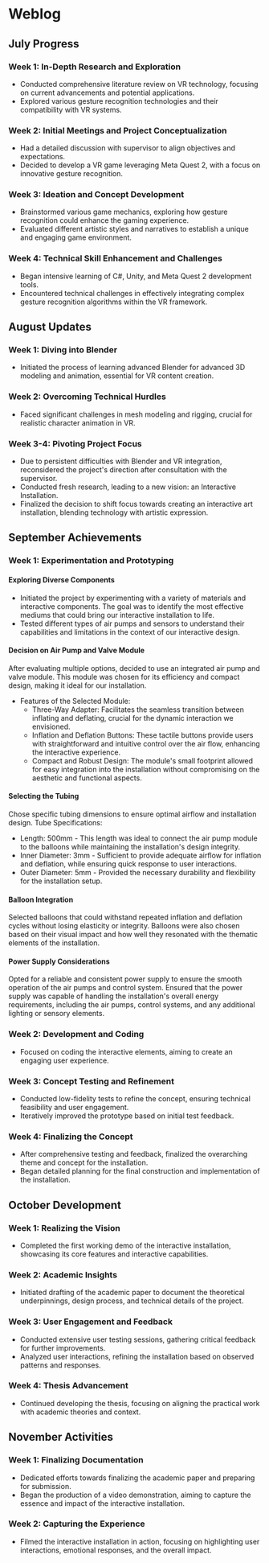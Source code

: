 # Weblog
## July Progress
### Week 1: In-Depth Research and Exploration
- Conducted comprehensive literature review on VR technology, focusing on current advancements and potential applications.
- Explored various gesture recognition technologies and their compatibility with VR systems.

### Week 2: Initial Meetings and Project Conceptualization
- Had a detailed discussion with supervisor to align objectives and expectations.
- Decided to develop a VR game leveraging Meta Quest 2, with a focus on innovative gesture recognition.

### Week 3: Ideation and Concept Development
- Brainstormed various game mechanics, exploring how gesture recognition could enhance the gaming experience.
- Evaluated different artistic styles and narratives to establish a unique and engaging game environment.

### Week 4: Technical Skill Enhancement and Challenges
- Began intensive learning of C#, Unity, and Meta Quest 2 development tools.
- Encountered technical challenges in effectively integrating complex gesture recognition algorithms within the VR framework.

## August Updates
### Week 1: Diving into Blender
- Initiated the process of learning advanced Blender for advanced 3D modeling and animation, essential for VR content creation.

### Week 2: Overcoming Technical Hurdles
- Faced significant challenges in mesh modeling and rigging, crucial for realistic character animation in VR.
  
### Week 3-4: Pivoting Project Focus
- Due to persistent difficulties with Blender and VR integration, reconsidered the project's direction after consultation with the supervisor.
- Conducted fresh research, leading to a new vision: an Interactive Installation.
- Finalized the decision to shift focus towards creating an interactive art installation, blending technology with artistic expression.


## September Achievements
### Week 1: Experimentation and Prototyping
#### Exploring Diverse Components
- Initiated the project by experimenting with a variety of materials and interactive components. The goal was to identify the most effective mediums that could bring our interactive installation to life.
- Tested different types of air pumps and sensors to understand their capabilities and limitations in the context of our interactive design.
#### Decision on Air Pump and Valve Module
After evaluating multiple options, decided to use an integrated air pump and valve module. This module was chosen for its efficiency and compact design, making it ideal for our installation.
- Features of the Selected Module:
  - Three-Way Adapter: Facilitates the seamless transition between inflating and deflating, crucial for the dynamic interaction we envisioned.
  - Inflation and Deflation Buttons: These tactile buttons provide users with straightforward and intuitive control over the air flow, enhancing the interactive experience.
  - Compact and Robust Design: The module's small footprint allowed for easy integration into the installation without compromising on the aesthetic and functional aspects.
#### Selecting the Tubing
Chose specific tubing dimensions to ensure optimal airflow and installation design.
Tube Specifications:
- Length: 500mm - This length was ideal to connect the air pump module to the balloons while maintaining the installation's design integrity.
- Inner Diameter: 3mm - Sufficient to provide adequate airflow for inflation and deflation, while ensuring quick response to user interactions.
- Outer Diameter: 5mm - Provided the necessary durability and flexibility for the installation setup.
#### Balloon Integration
Selected balloons that could withstand repeated inflation and deflation cycles without losing elasticity or integrity.
Balloons were also chosen based on their visual impact and how well they resonated with the thematic elements of the installation.
#### Power Supply Considerations
Opted for a reliable and consistent power supply to ensure the smooth operation of the air pumps and control system.
Ensured that the power supply was capable of handling the installation's overall energy requirements, including the air pumps, control systems, and any additional lighting or sensory elements.


### Week 2: Development and Coding
- Focused on coding the interactive elements, aiming to create an engaging user experience.

### Week 3: Concept Testing and Refinement
- Conducted low-fidelity tests to refine the concept, ensuring technical feasibility and user engagement.
- Iteratively improved the prototype based on initial test feedback.

  
### Week 4: Finalizing the Concept
- After comprehensive testing and feedback, finalized the overarching theme and concept for the installation.
- Began detailed planning for the final construction and implementation of the installation.


## October Development
### Week 1: Realizing the Vision
- Completed the first working demo of the interactive installation, showcasing its core features and interactive capabilities.

### Week 2: Academic Insights
- Initiated drafting of the academic paper to document the theoretical underpinnings, design process, and technical details of the project.

### Week 3: User Engagement and Feedback
- Conducted extensive user testing sessions, gathering critical feedback for further improvements.
- Analyzed user interactions, refining the installation based on observed patterns and responses.

### Week 4: Thesis Advancement
- Continued developing the thesis, focusing on aligning the practical work with academic theories and context.

  
## November Activities
### Week 1: Finalizing Documentation
- Dedicated efforts towards finalizing the academic paper and preparing for submission.
- Began the production of a video demonstration, aiming to capture the essence and impact of the interactive installation.

### Week 2: Capturing the Experience
- Filmed the interactive installation in action, focusing on highlighting user interactions, emotional responses, and the overall impact.
